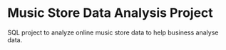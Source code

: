 # Music Store Data Analysis Project

SQL project to analyze online music store data to help business analyse data.
